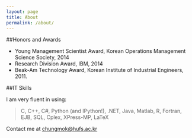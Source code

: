 ```yaml
---
layout: page
title: About
permalink: /about/
---
```





##Honors and Awards

- Young Management Scientist Award, Korean Operations Management Science Society, 2014 
- Research Division Award, IBM, 2014
- Beak-Am Technology Award, Korean Institute of Industrial Engineers, 2011.




##IT Skills

I am very fluent in using:

> C, C++, C#, Python (and IPython!), .NET, Java, Matlab, R, Fortran, EJB, SQL, Cplex, XPress-MP, LaTeX

Contact me at [chungmok@hufs.ac.kr](mailto:chungmok@hufs.ac.kr)